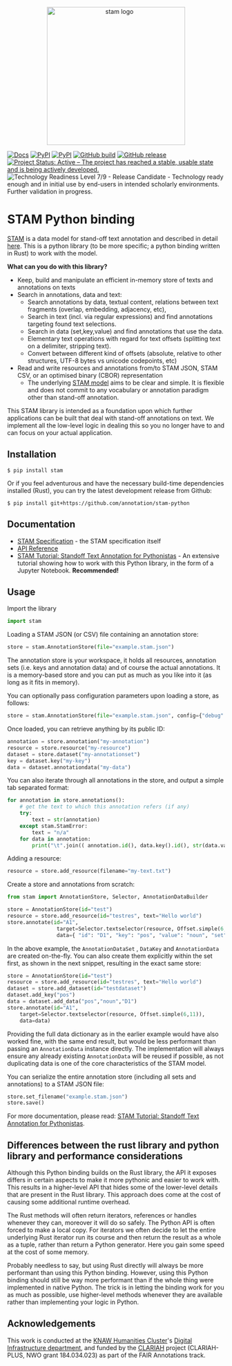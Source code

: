 <p align="center">
    <img src="https://github.com/annotation/stam/raw/master/logo.png" alt="stam logo" width="320" />
</p>

[![Docs](https://readthedocs.org/projects/stam-python/badge/?version=latest&style=flat)](https://stam-python.readthedocs.io)
[![PyPI](https://img.shields.io/pypi/v/stam.svg)](https://pypi.org/project/stam/)
[![PyPI](https://img.shields.io/pypi/dm/stam.svg)](https://pypi.org/project/stam/)
[![GitHub build](https://github.com/annotation/stam-rust/actions/workflows/stam.yml/badge.svg?branch=master)](https://github.com/annotation/stam-rust/actions/)
[![GitHub release](https://img.shields.io/github/release/annotation/stam-rust.svg)](https://GitHub.com/annotation/stam-rust/releases/)
[![Project Status: Active – The project has reached a stable, usable state and is being actively developed.](https://www.repostatus.org/badges/latest/active.svg)](https://www.repostatus.org/#active)
![Technology Readiness Level 7/9 - Release Candidate - Technology ready enough and in initial use by end-users in intended scholarly environments. Further validation in progress.](https://w3id.org/research-technology-readiness-levels/Level7ReleaseCandidate.svg)

# STAM Python binding

[STAM](https://github.com/annotation/stam) is a data model for stand-off text
annotation and described in detail [here](https://github.com/annotation/stam).
This is a python library (to be more specific; a python binding written in
Rust) to work with the model.

**What can you do with this library?**

* Keep, build and manipulate an efficient in-memory store of texts and annotations on texts
* Search in annotations, data and text:
    * Search annotations by data, textual content, relations between text fragments (overlap, embedding, adjacency, etc),
    * Search in text (incl. via regular expressions) and find annotations targeting found text selections.
    * Search in data (set,key,value) and find annotations that use the data.
    * Elementary text operations with regard for text offsets (splitting text on a delimiter, stripping text).
    * Convert between different kind of offsets (absolute, relative to other structures, UTF-8 bytes vs unicode codepoints, etc)
* Read and write resources and annotations from/to STAM JSON, STAM CSV, or an optimised binary (CBOR) representation
    * The underlying [STAM model](https://github.com/annotation/stam) aims to be clear and simple. It is flexible and 
      does not commit to any vocabulary or annotation paradigm other than stand-off annotation.

This STAM library is intended as a foundation upon which further applications
can be built that deal with stand-off annotations on text. We implement all 
the low-level logic in dealing this so you no longer have to and can focus on your 
actual application.

## Installation

``$ pip install stam``

Or if you feel adventurous and have the necessary build-time dependencies
installed (Rust), you can try the latest development release from Github:

``$ pip install git+https://github.com/annotation/stam-python``

## Documentation

* [STAM Specification](https://github.com/annotation/stam) - the STAM specification itself
* [API Reference](https://stam-python.readthedocs.io)
* [STAM Tutorial: Standoff Text Annotation for Pythonistas](https://nbviewer.org/github/annotation/stam-python/blob/master/tutorial.ipynb) - An extensive tutorial showing how to work with this Python library, in the form of a Jupyter Notebook. **Recommended!**

## Usage 

Import the library

```python
import stam
```

Loading a STAM JSON (or CSV) file containing an annotation store:

```python
store = stam.AnnotationStore(file="example.stam.json")
```


The annotation store is your workspace, it holds all resources, annotation sets
(i.e. keys and annotation data) and of course the actual annotations. It is a
memory-based store and you can put as much as you like into it (as long as it fits
in memory).

You can optionally pass configuration parameters upon loading a store, as follows:

```python
store = stam.AnnotationStore(file="example.stam.json", config={"debug": True})
```

Once loaded, you can retrieve anything by its public ID:

```python
annotation = store.annotation("my-annotation")
resource = store.resource("my-resource")
dataset = store.dataset("my-annotationset")
key = dataset.key("my-key")
data = dataset.annotationdata("my-data")
```

You can also iterate through all annotations in the store, and output a simple tab separated format:

```python
for annotation in store.annotations():
    # get the text to which this annotation refers (if any)
    try:
        text = str(annotation)
    except stam.StamError:
        text = "n/a"
    for data in annotation:
        print("\t".join(( annotation.id(), data.key().id(), str(data.value()), text)))
```


Adding a resource:

```python
resource = store.add_resource(filename="my-text.txt")
```

Create a store and annotations from scratch:

```python
from stam import AnnotationStore, Selector, AnnotationDataBuilder

store = AnnotationStore(id="test")
resource = store.add_resource(id="testres", text="Hello world")
store.annotate(id="A1", 
                target=Selector.textselector(resource, Offset.simple(6,11)),
                data={ "id": "D1", "key": "pos", "value": "noun", "set": "testdataset"})
```

In the above example, the `AnnotationDataSet` , `DataKey` and `AnnotationData`
are created on-the-fly. You can also create them explicitly within the set first, as shown in the
next snippet, resulting in the exact same store:


```python
store = AnnotationStore(id="test")
resource = store.add_resource(id="testres", text="Hello world")
dataset = store.add_dataset(id="testdataset")
dataset.add_key("pos")
data = dataset.add_data("pos","noun","D1")
store.annotate(id="A1", 
    target=Selector.textselector(resource, Offset.simple(6,11)),
    data=data)
```

Providing the full data dictionary as in the earlier example would have
also worked fine, with the same end result, but would be less performant than passing an `AnnotationData` instance directly.
The implementation will always ensure any already existing `AnnotationData` will be reused if
possible, as not duplicating data is one of the core characteristics of the
STAM model.

You can serialize the entire annotation store (including all sets and annotations) to a STAM JSON file:

```python
store.set_filename("example.stam.json")
store.save()
```

For more documentation, please read: [STAM Tutorial: Standoff Text Annotation for Pythonistas](https://nbviewer.org/github/annotation/stam-python/blob/master/tutorial.ipynb).

## Differences between the rust library and python library and performance considerations

Although this Python binding builds on the Rust library, the API it exposes
differs in certain aspects to make it more pythonic and easier to work with.
This results in a higher-level API that hides some of the lower-level details
that are present in the Rust library. This approach does come at the cost of causing
some additional runtime overhead. 

The Rust methods will often return iterators, references or handles whenever they
can, moreover it will do so safely. The Python API is often forced to make a
local copy. For iterators we often decide to let the entire underlying Rust
iterator run its course and then return the result as a whole as a tuple, rather than
return a Python generator. Here you gain some speed at the cost of some memory.

Probably needless to say, but using Rust directly will always be more
performant than using this Python binding. However, using this Python binding
should still be way more performant than if the whole thing were implemented in
native Python. The trick is in letting the binding work for you as much as
possible, use higher-level methods whenever they are available rather than
implementing your logic in Python.

## Acknowledgements

This work is conducted at the [KNAW Humanities Cluster](https://huc.knaw.nl/)'s [Digital Infrastructure department](https://di.huc.knaw.nl/), and funded by the [CLARIAH](https://clariah.nl) project (CLARIAH-PLUS, NWO grant 184.034.023) as part of the FAIR Annotations track.
